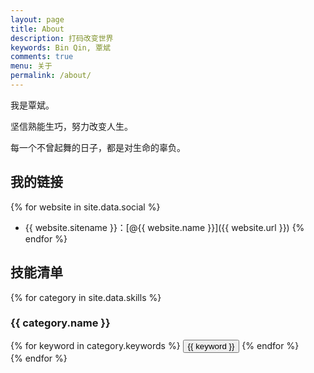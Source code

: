 ```yaml
---
layout: page
title: About
description: 打码改变世界
keywords: Bin Qin, 覃斌
comments: true
menu: 关于
permalink: /about/
---
```


我是覃斌。

坚信熟能生巧，努力改变人生。

每一个不曾起舞的日子，都是对生命的辜负。

## 我的链接

{% for website in site.data.social %}
* {{ website.sitename }}：[@{{ website.name }}]({{ website.url }})
{% endfor %}

## 技能清单

{% for category in site.data.skills %}
### {{ category.name }}
<div class="btn-inline">
{% for keyword in category.keywords %}
<button class="btn btn-outline" type="button">{{ keyword }}</button>
{% endfor %}
</div>
{% endfor %}
